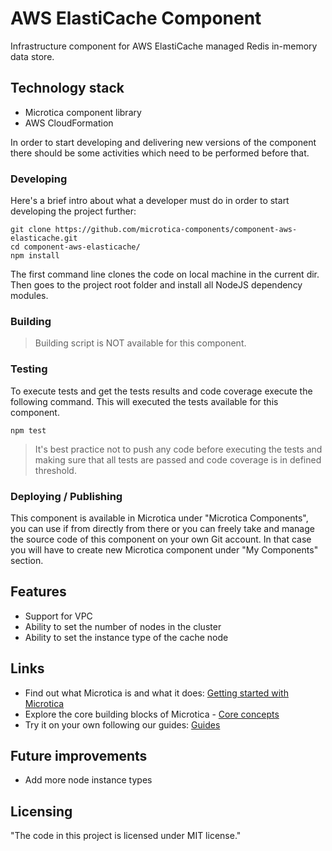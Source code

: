 # AWS ElastiCache Component

Infrastructure component for AWS ElastiCache managed Redis in-memory data store.

## Technology stack
- Microtica component library
- AWS CloudFormation

In order to start developing and delivering new versions of the component there should be some activities which need to be performed before that.

### Developing

Here's a brief intro about what a developer must do in order to start developing
the project further:

```shell
git clone https://github.com/microtica-components/component-aws-elasticache.git
cd component-aws-elasticache/
npm install
```

The first command line clones the code on local machine in the current dir. Then goes to the project root folder and install all NodeJS dependency modules.

### Building

> Building script is NOT available for this component.

### Testing

To execute tests and get the tests results and code coverage execute the following command. This will executed the tests available for this component.

```shell
npm test
```

> It's best practice not to push any code before executing the tests and making sure that all tests are passed and code coverage is in defined threshold.

### Deploying / Publishing

This component is available in Microtica under "Microtica Components", you can use if from directly from there or you can freely take and manage the source code of this component on your own Git account. In that case you will have to create new Microtica component under "My Components" section.

## Features

* Support for VPC
* Ability to set the number of nodes in the cluster
* Ability to set the instance type of the cache node

## Links

* Find out what Microtica is and what it does: [Getting started with Microtica](https://microtica.atlassian.net/servicedesk/customer/portal/1/topic/bec96a57-c909-4279-8712-4fb87238dc56)
* Explore the core building blocks of Microtica - [Core concepts](https://microtica.atlassian.net/servicedesk/customer/portal/1/topic/a5cc9d92-3dc4-436a-98ad-89f0d5f370d0)
* Try it on your own following our guides: [Guides](https://microtica.atlassian.net/servicedesk/customer/portal/1/topic/d57872f7-8a64-4b57-8419-d55a25710d32)

## Future improvements

* Add more node instance types

## Licensing

"The code in this project is licensed under MIT license."